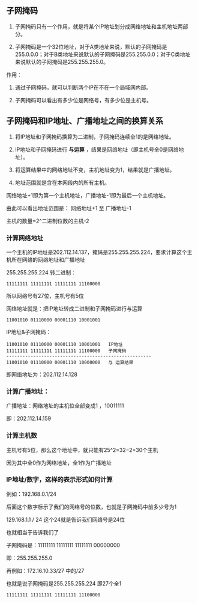 ## 子网掩码

1. 子网掩码只有一个作用，就是将某个IP地址划分成网络地址和主机地址两部分。

2. 子网掩码是一个32位地址，对于A类地址来说，默认的子网掩码是255.0.0.0；对于B类地址来说默认的子网掩码是255.255.0.0；对于C类地址来说默认的子网掩码是255.255.255.0。

作用：

1. 通过子网掩码，就可以判断两个IP在不在一个局域网内部。

2. 子网掩码可以看出有多少位是网络号，有多少位是主机号。

## 子网掩码和IP地址、广播地址之间的换算关系

1. 将IP地址和子网掩码换算为二进制，子网掩码连续全1的是网络地址。

2. IP地址和子网掩码进行 **与运算** ，结果是网络地址（即主机号全0是网络地址）。

3. 将运算结果中的网络地址不变，主机地址变为1，结果就是广播地址。

4. 地址范围就是含在本网段内的所有主机。

网络地址+1即为第一个主机地址，广播地址-1即为最后一个主机地址。
 
由此可以看出地址范围是： 网络地址+1 至 广播地址-1

主机的数量=2^二进制位数的主机-2

### 计算网络地址

一个主机的IP地址是202.112.14.137，掩码是255.255.255.224，要求计算这个主机所在网络的网络地址和广播地址

255.255.255.224 转二进制：
```
11111111 11111111 11111111 11100000
```
所以网络号有27位，主机号有5位

网络地址就是：把IP地址转成二进制和子网掩码进行与运算
```
11001010 01110000 00001110 10001001
```
IP地址&子网掩码：
```
11001010 01110000 00001110 10001001   IP地址
11111111 11111111 11111111 11100000   子网掩码
------------------------------------------------------
11001010 01110000 00001110 10000000   与 运算结果
```
即网络地址为：202.112.14.128

### 计算广播地址：

广播地址：网络地址的主机位全部变成1 ，10011111 

即：202.112.14.159

### 计算主机数

主机号有5位，那么这个地址中，就只能有25^2=32−2=30个主机

因为其中全0作为网络地址，全1作为广播地址

### IP地址/数字，这样的表示形式如何计算

例如：192.168.0.1/24

后面这个数字标示了我们的网络号的位数，也就是子网掩码中前多少号为1

129.168.1.1 / 24 这个24就是告诉我们网络号是24位

也就相当于告诉我们了

子网掩码是：11111111 11111111 11111111 00000000

即：255.255.255.0

再例如：172.16.10.33/27 中的/27

也就是说子网掩码是255.255.255.224 即27个全1
```
11111111 11111111 11111111 11100000
```